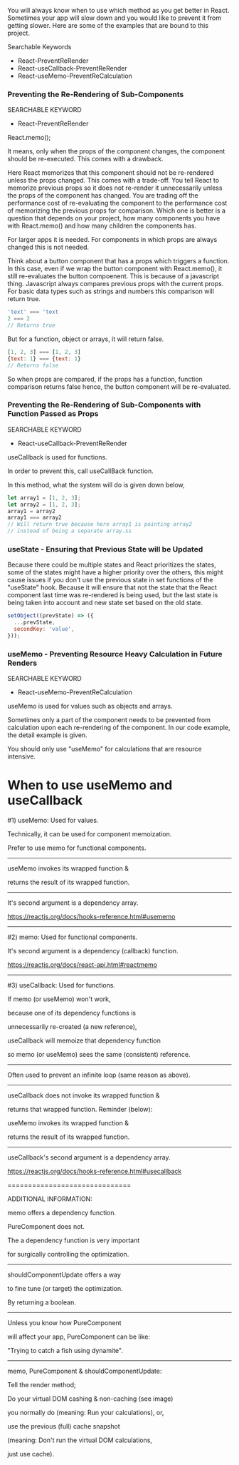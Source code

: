 You will always know when to use which method as you get better in React. Sometimes your app will slow down and you would like to prevent it from getting slower. Here are some of the examples that are bound to this project.

Searchable Keywords
- React-PreventReRender
- React-useCallback-PreventReRender
- React-useMemo-PreventReCalculation

### Preventing the Re-Rendering of Sub-Components
SEARCHABLE KEYWORD  
- React-PreventReRender

React.memo();

It means, only when the props of the component changes, the component should be re-executed. This comes with a drawback.

Here React memorizes that this component should not be re-rendered unless the props changed. This comes with a trade-off. You tell React to memorize previous props so it does not re-render it unnecessarily unless the props of the component has changed. You are trading off the performance cost of re-evaluating the component to the performance cost of memorizing the previous props for comparison. Which one is better is a question that depends on your project, how many components you have with React.memo() and how many children the components has.

For larger apps it is needed.
For components in which props are always changed this is not needed.

Think about a button component that has a props which triggers a function. In this case, even if we wrap the button component with React.memo(), it still re-evaluates the button compoenent. This is because of a javascript thing. Javascript always compares previous props with the current props. For basic data types such as strings and numbers this comparison will return true.

```javascript
'text' === 'text
2 === 2
// Returns true
```

But for a function, object or arrays, it will return false.
```javascript
[1, 2, 3] === [1, 2, 3]
{text: 1} === {text: 1}
// Returns false
```


So when props are compared, if the props has a function, function comparison returns false hence, the button component will be re-evaluated.

### Preventing the Re-Rendering of Sub-Components with Function Passed as Props
SEARCHABLE KEYWORD  
- React-useCallback-PreventReRender

useCallback is used for functions.

In order to prevent this, call useCallBack function.

In this method, what the system will do is given down below,

```javascript
let array1 = [1, 2, 3];
let array2 = [1, 2, 3];
array1 = array2
array1 === array2
// Will return true because here array1 is pointing array2 
// instead of being a separate array.ss
```

### useState - Ensuring that Previous State will be Updated
Because there could be multiple states and React prioritizes the states, some of the states might have a higher priority over the others, this might cause issues if you don't use the previous state in set functions of the "useState" hook. Because it will ensure that not the state that the React component last time was re-rendered is being used, but the last state is being taken into account and new state set based on the old state.

```javascript
setObject((prevState) => ({
  ...prevState,
  secondKey: 'value',
}));
```

### useMemo - Preventing Resource Heavy Calculation in Future Renders
SEARCHABLE KEYWORD  
- React-useMemo-PreventReCalculation

useMemo is used for values such as objects and arrays.

Sometimes only a part of the component needs to be prevented from calculation upon each re-rendering of the component. In our code example, the detail example is given.

You should only use "useMemo" for calculations that are resource intensive.



# When to use useMemo and useCallback

#1)  useMemo:  Used for values.

Technically,  it can be used for component memoization.

Prefer to use memo for functional components.

- - - - - - - - -

useMemo invokes its wrapped function &

returns the result of its wrapped function.

- - - - - - - - -

It's second argument is a dependency array.

https://reactjs.org/docs/hooks-reference.html#usememo

-----------------------------------------

#2)  memo:  Used for functional components.

It's second argument is a dependency (callback) function.

https://reactjs.org/docs/react-api.html#reactmemo

-----------------------------------------

#3)  useCallback:  Used for functions.

If memo (or useMemo) won't work,

because one of its dependency functions is

unnecessarily re-created (a new reference), 

useCallback will memoize that dependency function

so memo (or useMemo) sees the same (consistent) reference.

- - - - - - - - -

Often used to prevent an infinite loop (same reason as above).

- - - - - - - - -

useCallback does not invoke its wrapped function &

returns that wrapped function.   Reminder (below):

useMemo invokes its wrapped function &

returns the result of its wrapped function.

- - - - - - - - -

useCallback's second argument is a dependency array.

https://reactjs.org/docs/hooks-reference.html#usecallback

==============================

ADDITIONAL  INFORMATION:

memo offers a dependency function.

PureComponent does not.

The a dependency function is very important

for surgically controlling the optimization.

- - - - - - - - - - - - - - - - -

shouldComponentUpdate offers a way

to fine tune (or target) the optimization.

By returning a boolean.

- - - - - - - - - - - - - - - - -

Unless you know how PureComponent

will affect your app,  PureComponent can be like:

"Trying to catch a fish using dynamite".

---------------------------------------

memo,  PureComponent & shouldComponentUpdate:

Tell the render method;

Do your virtual DOM cashing & non-caching (see image)

you normally do (meaning:  Run your calculations),  or,

use the previous (full) cache snapshot

(meaning:  Don't run the virtual DOM calculations, 

just use cache).